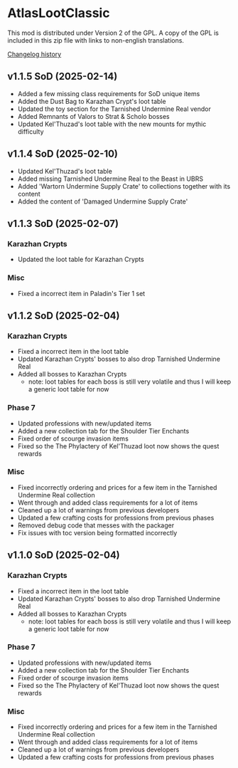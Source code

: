 # AtlasLootClassic

This mod is distributed under Version 2 of the GPL.  A copy of the GPL is included in this zip file with links to non-english translations.

[Changelog history](https://github.com/ThePettsoN/AtlasLootClassic_SoD/releases)

## v1.1.5 SoD (2025-02-14)
- Added a few missing class requirements for SoD unique items
- Added the Dust Bag to Karazhan Crypt's loot table
- Updated the toy section for the Tarnished Undermine Real vendor
- Added Remnants of Valors to Strat & Scholo bosses
- Updated Kel'Thuzad's loot table with the new mounts for mythic difficulty

## v1.1.4 SoD (2025-02-10)
- Updated Kel'Thuzad's loot table
- Added missing Tarnished Undermine Real to the Beast in UBRS
- Added 'Wartorn Undermine Supply Crate' to collections together with its content
- Added the content of 'Damaged Undermine Supply Crate'

## v1.1.3 SoD (2025-02-07)
### Karazhan Crypts
- Updated the loot table for Karazhan Crypts

### Misc
- Fixed a incorrect item in Paladin's Tier 1 set

## v1.1.2 SoD (2025-02-04)
### Karazhan Crypts
- Fixed a incorrect item in the loot table
- Updated Karazhan Crypts' bosses to also drop Tarnished Undermine Real 
- Added all bosses to Karazhan Crypts
  - note: loot tables for each boss is still very volatile and thus I will keep a generic loot table for now

### Phase 7
- Updated professions with new/updated items
- Added a new collection tab for the Shoulder Tier Enchants
- Fixed order of scourge invasion items
- Fixed so the The Phylactery of Kel'Thuzad loot now shows the quest rewards

### Misc
- Fixed incorrectly ordering and prices for a few item in the Tarnished Undermine Real collection
- Went through and added class requirements for a lot of items
- Cleaned up a lot of warnings from previous developers
- Updated a few crafting costs for professions from previous phases
- Removed debug code that messes with the packager
- Fix issues with toc version being formatted incorrectly

## v1.1.0 SoD (2025-02-04)
### Karazhan Crypts
- Fixed a incorrect item in the loot table
- Updated Karazhan Crypts' bosses to also drop Tarnished Undermine Real
- Added all bosses to Karazhan Crypts
    - note: loot tables for each boss is still very volatile and thus I will keep a generic loot table for now

### Phase 7
- Updated professions with new/updated items
- Added a new collection tab for the Shoulder Tier Enchants
- Fixed order of scourge invasion items
- Fixed so the The Phylactery of Kel'Thuzad loot now shows the quest rewards

### Misc
- Fixed incorrectly ordering and prices for a few item in the Tarnished Undermine Real collection
- Went through and added class requirements for a lot of items
- Cleaned up a lot of warnings from previous developers
- Updated a few crafting costs for professions from previous phases
